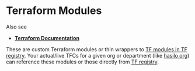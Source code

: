 # Terraform Modules #
Also see
* [__Terraform Documentation__](https://github.com/samkbit/tf-doc)

These are custom Terraform modules or thin wrappers to [TF modules in TF registry](https://registry.terraform.io/browse/modules?provider=aws). Your actual/live TFCs for a given org or department (like [hasilo org](https://github.com/samkbit/tf-hasilo)) can reference these modules or those directly from [TF registry](https://registry.terraform.io/browse/modules?provider=aws).

